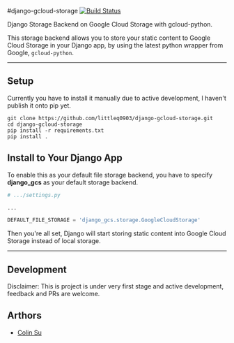 #django-gcloud-storage [![Build Status](https://travis-ci.org/littleq0903/django-gcloud-storage.svg?branch=master)](https://travis-ci.org/littleq0903/django-gcloud-storage)

Django Storage Backend on Google Cloud Storage with gcloud-python.

This storage backend allows you to store your static content to Google Cloud Storage in your Django app, by using the latest python wrapper from Google, `gcloud-python`.

---

## Setup

Currently you have to install it manually due to active development, I haven't publish it onto pip yet.

```shell
git clone https://github.com/littleq0903/django-gcloud-storage.git
cd django-gcloud-storage
pip install -r requirements.txt
pip install .
```

## Install to Your Django App

To enable this as your default file storage backend, you have to specify **django_gcs** as your default storage backend.

```python
# .../settings.py

...

DEFAULT_FILE_STORAGE = 'django_gcs.storage.GoogleCloudStorage'

```

Then you're all set, Django will start storing static content into Google Cloud Storage instead of local storage.

---

## Development

Disclaimer: This is project is under very first stage and active development, feedback and PRs are welcome.

## Arthors

* [Colin Su](http://github.com/littleq0903)
